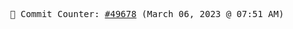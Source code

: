<p align="center">
    <samp>
        📮 Commit Counter: <a href="https://github.com/Javascript-void0/Javascript-void0/commits/main">#49678</a> (March 06, 2023 @ 07:51 AM)
    </samp>
</p>